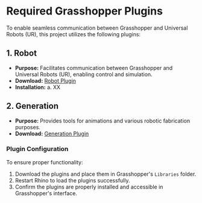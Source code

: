 # Required Grasshopper Plugins

To enable seamless communication between Grasshopper and Universal Robots (UR), this project utilizes the following plugins:

## 1. **Robot**
- **Purpose:** Facilitates communication between Grasshopper and Universal Robots (UR), enabling control and simulation.  
- **Download:** [Robot Plugin](https://github.com/visose/Robots/releases)  
- **Installation:**
    a. XX

## 2. **Generation**
- **Purpose:** Provides tools for animations and various robotic fabrication purposes.  
- **Download:** [Generation Plugin](https://www.food4rhino.com/en/app/generation)

### Plugin Configuration
To ensure proper functionality:
1. Download the plugins and place them in Grasshopper's `Libraries` folder.
2. Restart Rhino to load the plugins successfully.  
3. Confirm the plugins are properly installed and accessible in Grasshopper's interface.
